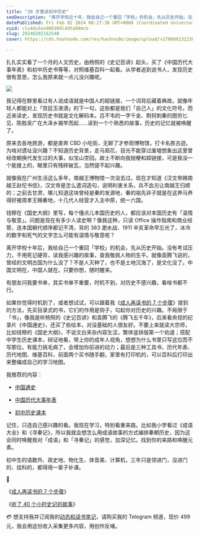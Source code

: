 ```yaml
---
title: "30 岁重读初中历史"
seoDescription: "离开学校近十年，我给自己一个重回「学校」的机会，先从历史开始。没有考试压力，不用死记硬背，读我感兴趣的故事，查我敬佩人物的生平。"
datePublished: Fri Feb 02 2024 08:27:38 GMT+0000 (Coordinated Universal Time)
cuid: cls4du5ox000309l4dto09mcb
slug: 20240202162540
cover: https://cdn.hashnode.com/res/hashnode/image/upload/v1706862312302/b17af190-ff9f-4f84-a4a5-095da2de2dca.jpeg

---
```


扎扎实实看了一个月的人文历史，由杨照的《史记百讲》起头，买了《中国历代大事年表》和初中历史书等等，对照维基百科一起看。从学者追到说书人，发现历史很有意思，怎么我原来就一点儿没兴趣呢。

![](url)

我记得在群里看过有人说成语就是中国人的超链接，一个词背后藏着典故。就像年轻人都能对上「宫廷玉液酒」的下一句，这些都是我们「自己人」的文化符号。而近来读史，发现历史书就是文化解码本。吕不韦的一字千金、荆轲刺秦的图穷匕见、陈胜吴广在大泽乡揭竿而起……读到一个个熟悉的故事，历史的记忆就被唤醒了。

原来去各地旅游，都是直奔 CBD 小吃街，无聊了才参观博物馆，打卡名胜古迹。为啥对遗址没兴趣？不知道历史背景，走马观花，目光不能穿过废墟想象出这里曾经改朝换代发生过的大事，似宝山空回。故土不断向我抛梗和超链接，可是我没一个能接上的，眼里只有残砖破瓦，当然提不起兴趣。

就像我在广州生活这么多年，南越王博物馆一次没去过。现在才知道《汉文帝赐南越王赵佗书信》，汉文帝是怎么遣词造句，说明利害关系，兵不血刃让南越王归顺的；之前去甘肃，哪儿知道这块曾经是秦的发源地，秦的祖先非子就是在这养马养得好被周孝王赐秦地，十几代人经营才入主中原，统一六国。

钱穆在《国史大纲》里写，每个懂点儿本国历史的人，都应该对本国历史有「温情与敬意」。问题是现在有多少人读史啊？像我这种，只读 Office 操作指南和商业经管，连本国朝代顺序都记不清，背的 383 淝水战、1911 辛亥革命早忘光了，冰冷的数字和死气的文字怎么可能有温情与敬意呢？

离开学校十年后，我给自己一个重回「学校」的机会，先从历史开始。没有考试压力，不用死记硬背，读我感兴趣的故事，查我敬佩人物的生平。就像袁腾飞说的，曾经的文明古国为什么没了？不是人灭种了，也不是土地沉海了，是文化没了。中国文明在，中国人就在。只要你想，随时醒来。

有朋友问我要书单，其实书单不重要，时机不到，对历史不感兴趣，看啥书都不行。

如果你觉得时机到了，或者想试试，可以跟着我《[成人再读书的 7 个步骤](https://mp.weixin.qq.com/s?__biz=MzI3MzU5MDA1OQ==&mid=2247488452&idx=1&sn=6f28063d623a72e773541515cf7452fb&chksm=eb21a180dc562896e7b96a1d4fd2b131e350a3664828846d0f1c81bea4123978e02173019c39#rd)》提到的方法，先买目录式的书，它们的作用是钩子，勾起你对历史的兴趣。不局限于「书」，像我是听杨照的《史记百讲》和袁腾飞的《腾飞五千年》，后来看央视的纪录片《中国通史》，还买了些绘本，对没基础的人很友好。不要上来就读大宗师，比如钱穆的《国史大纲》，不说文白夹杂内容生涩，繁体竖排版第一个劝退；搭配中学生历史课本，辩证地看，带上你的成年人视角，想想为什么书里只写这位而不写那位。有能力挑毛病了，会增加你前进的动力；最后是三种工具书，历代年表、历代地图、维基百科，前面两个买书随手翻，家里有打印机的，可以百科后打印出来整编成自己的学习地图。

我推荐的内容：

* [中国通史](https://movie.douban.com/subject/20515991/)
    
* [中国历代大事年表](https://book.douban.com/subject/27075056/)
    
* [初中历史课本](https://item.jd.com/10029162596806.html)
    

记住，只选自己感兴趣的看。我现在学习，特别看重来路。比如我小学看过《成语大全》和《寻秦记》，所以我就会想怎么用成语故事的方式编排秦朝历史，因为这会同时唤醒我对「成语」和「寻秦记」的感觉，加深记忆。找到你的来路和唤醒元素。

初中生的语数外、政史地、物化生、体音美、计算机，三年只是领进门，没进门的、挂科的，都得用一辈子补课。

🔗

《[成人再读书的 7 个步骤](https://mp.weixin.qq.com/s?__biz=MzI3MzU5MDA1OQ==&mid=2247488452&idx=1&sn=6f28063d623a72e773541515cf7452fb&chksm=eb21a180dc562896e7b96a1d4fd2b131e350a3664828846d0f1c81bea4123978e02173019c39&token=1793985754&lang=zh_CN#)》

《[听了 40 个小时史记的故事](https://mp.weixin.qq.com/s?__biz=MzI3MzU5MDA1OQ==&mid=2247488460&idx=1&sn=739729939871ab8126a1c4974981264f&chksm=eb21a188dc56289e0e2aaa03fc17f32d824d4353f27b21f7eb4fc6d9f90abbec370fb667fc1e#rd)》

💳 想支持我并订阅我的[动态和读书笔记](https://mp.weixin.qq.com/s/A_yK10ktL8Nl7RzsnGwzEg)，请购买我的 Telegram 频道，现价 499 元，我会用这份收入采集更多内容，用创作反哺。